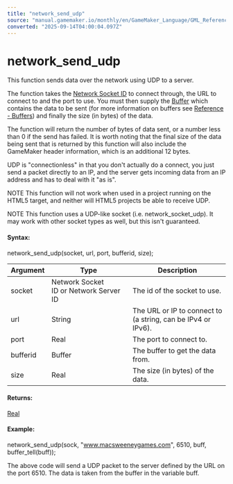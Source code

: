 ```yaml
---
title: "network_send_udp"
source: "manual.gamemaker.io/monthly/en/GameMaker_Language/GML_Reference/Networking/network_send_udp.htm"
converted: "2025-09-14T04:00:04.097Z"
---
```


# network\_send\_udp

This function sends data over the network using UDP to a server.

The function takes the [Network Socket ID](network_create_socket.md) to connect through, the URL to connect to and the port to use. You must then supply the [Buffer](../Buffers/buffer_create.md) which contains the data to be sent (for more information on buffers see [Reference - Buffers](../Buffers/Buffers.md)) and finally the size (in bytes) of the data.

The function will return the number of bytes of data sent, or a number less than 0 if the send has failed. It is worth noting that the final size of the data being sent that is returned by this function will also include the GameMaker header information, which is an additional 12 bytes.

UDP is "connectionless" in that you don't actually do a connect, you just send a packet directly to an IP, and the server gets incoming data from an IP address and has to deal with it "as is".

NOTE This function will not work when used in a project running on the HTML5 target, and neither will HTML5 projects be able to receive UDP.

NOTE This function uses a UDP-like socket (i.e. network\_socket\_udp). It may work with other socket types as well, but this isn't guaranteed.

#### Syntax:

network\_send\_udp(socket, url, port, bufferid, size);

| Argument | Type | Description |
| --- | --- | --- |
| socket | Network Socket ID or Network Server ID | The id of the socket to use. |
| url | String | The URL or IP to connect to (a string, can be IPv4 or IPv6). |
| port | Real | The port to connect to. |
| bufferid | Buffer | The buffer to get the data from. |
| size | Real | The size (in bytes) of the data. |

#### Returns:

[Real](../../GML_Overview/Data_Types.md)

#### Example:

network\_send\_udp(sock, "www.macsweeneygames.com", 6510, buff, buffer\_tell(buff));

The above code will send a UDP packet to the server defined by the URL on the port 6510. The data is taken from the buffer in the variable buff.